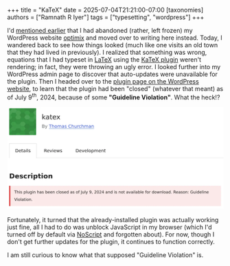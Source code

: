 +++
title = "KaTeX"
date = 2025-07-04T21:21:00-07:00
[taxonomies]
authors = ["Ramnath R Iyer"]
tags = ["typesetting", "wordpress"]
+++

I'd [mentioned earlier](@/posts/everything-old-is-new/index.md) that I had abandoned (rather, left
frozen) my WordPress website [optimix](https://optimix.dev) and moved over to writing here instead.
Today, I wandered back to see how things looked (much like one visits an old town that they had
lived in previously). I realized that something was wrong, equations that I had typeset in
[LaTeX](https://en.wikipedia.org/wiki/LaTeX) using the [KaTeX
plugin](https://github.com/as-com/wp-katex) weren't rendering; in fact, they were throwing an ugly
error. I looked further into my WordPress admin page to discover that auto-updates were unavailable
for the plugin. Then I headed over to the [plugin page on the WordPress
website](https://wordpress.org/plugins/katex), to learn that the plugin had been "closed" (whatever
that meant) as of July 9<sup>th</sup>, 2024, because of some **"Guideline Violation"**. What the
heck!?

![KaTeX Plugin](katex-notice.webp "Notice regarding KaTeX plugin on Wordpress.org website")

Fortunately, it turned that the already-installed plugin was actually working just fine, all I had
to do was unblock JavaScript in my browser (which I'd turned off by default via
[NoScript](https://noscript.net/) and forgotten about). For now, though I don't get further updates
for the plugin, it continues to function correctly.

I am still curious to know what that supposed "Guideline Violation" is.
